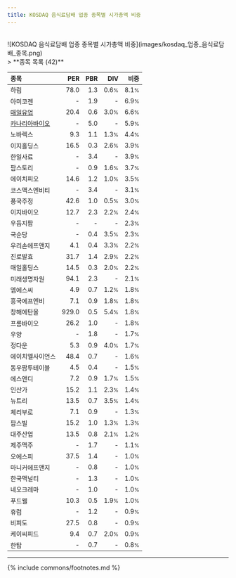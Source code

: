 ```yaml
---
title: KOSDAQ 음식료담배 업종 종목별 시가총액 비중
---
```

<br>
![KOSDAQ 음식료담배 업종 종목별 시가총액 비중](images/kosdaq_업종_음식료담배_종목.png)
<br>
> **종목 목록 (42)**<a id="list"></a>

| **종목** | **PER** | **PBR** | **DIV** | **비중** |
| :------- | ------: | ------: | ------: | -------: |
| 하림 | 78.0 | 1.3 | 0.6<small>%</small> | 8.1<small>%</small> |
| 아미코젠 | - | 1.9 | - | 6.9<small>%</small> |
| [매일유업](/267980/) | 20.4 | 0.6 | 3.0<small>%</small> | 6.6<small>%</small> |
| [카나리아바이오](/016790/) | - | 5.0 | - | 5.9<small>%</small> |
| 노바렉스 | 9.3 | 1.1 | 1.3<small>%</small> | 4.4<small>%</small> |
| 이지홀딩스 | 16.5 | 0.3 | 2.6<small>%</small> | 3.9<small>%</small> |
| 한일사료 | - | 3.4 | - | 3.9<small>%</small> |
| 팜스토리 | - | 0.9 | 1.6<small>%</small> | 3.7<small>%</small> |
| 에이치피오 | 14.6 | 1.2 | 1.0<small>%</small> | 3.5<small>%</small> |
| 코스맥스엔비티 | - | 3.4 | - | 3.1<small>%</small> |
| 풍국주정 | 42.6 | 1.0 | 0.5<small>%</small> | 3.0<small>%</small> |
| 이지바이오 | 12.7 | 2.3 | 2.2<small>%</small> | 2.4<small>%</small> |
| 우듬지팜 | - | - | - | 2.3<small>%</small> |
| 국순당 | - | 0.4 | 3.5<small>%</small> | 2.3<small>%</small> |
| 우리손에프앤지 | 4.1 | 0.4 | 3.3<small>%</small> | 2.2<small>%</small> |
| 진로발효 | 31.7 | 1.4 | 2.9<small>%</small> | 2.2<small>%</small> |
| 매일홀딩스 | 14.5 | 0.3 | 2.0<small>%</small> | 2.2<small>%</small> |
| 미래생명자원 | 94.1 | 2.3 | - | 2.1<small>%</small> |
| 엠에스씨 | 4.9 | 0.7 | 1.2<small>%</small> | 1.8<small>%</small> |
| 흥국에프엔비 | 7.1 | 0.9 | 1.8<small>%</small> | 1.8<small>%</small> |
| 창해에탄올 | 929.0 | 0.5 | 5.4<small>%</small> | 1.8<small>%</small> |
| 프롬바이오 | 26.2 | 1.0 | - | 1.8<small>%</small> |
| 우양 | - | 1.8 | - | 1.7<small>%</small> |
| 정다운 | 5.3 | 0.9 | 4.0<small>%</small> | 1.7<small>%</small> |
| 에이치엘사이언스 | 48.4 | 0.7 | - | 1.6<small>%</small> |
| 동우팜투테이블 | 4.5 | 0.4 | - | 1.5<small>%</small> |
| 에스앤디 | 7.2 | 0.9 | 1.7<small>%</small> | 1.5<small>%</small> |
| 인산가 | 15.2 | 1.1 | 2.3<small>%</small> | 1.4<small>%</small> |
| 뉴트리 | 13.5 | 0.7 | 3.5<small>%</small> | 1.4<small>%</small> |
| 체리부로 | 7.1 | 0.9 | - | 1.3<small>%</small> |
| 팜스빌 | 15.2 | 1.0 | 1.3<small>%</small> | 1.3<small>%</small> |
| 대주산업 | 13.5 | 0.8 | 2.1<small>%</small> | 1.2<small>%</small> |
| 제주맥주 | - | 1.7 | - | 1.1<small>%</small> |
| 오에스피 | 37.5 | 1.4 | - | 1.0<small>%</small> |
| 마니커에프앤지 | - | 0.8 | - | 1.0<small>%</small> |
| 한국맥널티 | - | 1.3 | - | 1.0<small>%</small> |
| 네오크레마 | - | 1.0 | - | 1.0<small>%</small> |
| 푸드웰 | 10.3 | 0.5 | 1.9<small>%</small> | 1.0<small>%</small> |
| 휴럼 | - | 1.2 | - | 0.9<small>%</small> |
| 비피도 | 27.5 | 0.8 | - | 0.9<small>%</small> |
| 케이씨피드 | 9.4 | 0.7 | 2.0<small>%</small> | 0.9<small>%</small> |
| 한탑 | - | 0.7 | - | 0.8<small>%</small> |

---
{% include commons/footnotes.md %}